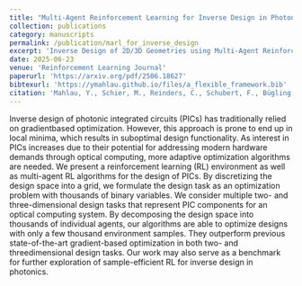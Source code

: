 ```yaml
---
title: "Multi-Agent Reinforcement Learning for Inverse Design in Photonic Integrated Circuits"
collection: publications
category: manuscripts
permalink: /publication/marl_for_inverse_design
excerpt: 'Inverse Design of 2D/3D Geometries using Multi-Agent Reinforcement Learning'
date: 2025-06-23
venue: 'Reinforcement Learning Journal'
paperurl: 'https://arxiv.org/pdf/2506.18627'
bibtexurl: 'https://ymahlau.github.io/files/a_flexible_framework.bib'
citation: 'Mahlau, Y., Schier, M., Reinders, C., Schubert, F., Bügling, M., & Rosenhahn, B. (2025). Multi-Agent Reinforcement Learning for Inverse Design in Photonic Integrated Circuits. arXiv preprint arXiv:2506.18627.'
---
```

Inverse design of photonic integrated circuits (PICs) has traditionally relied on gradientbased optimization. 
However, this approach is prone to end up in local minima, which results in suboptimal design functionality. 
As interest in PICs increases due to their potential for addressing modern hardware demands through optical computing, more adaptive optimization algorithms are needed. 
We present a reinforcement learning (RL) environment as well as multi-agent RL algorithms for the design of PICs. 
By discretizing the design space into a grid, we formulate the design task as an optimization problem with thousands of binary variables. 
We consider multiple two- and three-dimensional design tasks that represent PIC components for an optical computing system. 
By decomposing the design space into thousands of individual agents, our algorithms are able to optimize designs with only a few thousand environment samples. 
They outperform previous state-of-the-art gradient-based optimization in both two- and threedimensional design tasks. 
Our work may also serve as a benchmark for further exploration of sample-efficient RL for inverse design in photonics.
